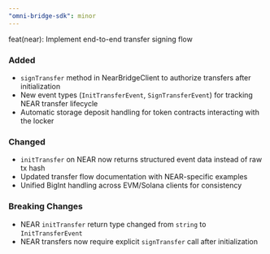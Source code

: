 ```yaml
---
"omni-bridge-sdk": minor
---
```


feat(near): Implement end-to-end transfer signing flow

### Added

- `signTransfer` method in NearBridgeClient to authorize transfers after initialization
- New event types (`InitTransferEvent`, `SignTransferEvent`) for tracking NEAR transfer lifecycle
- Automatic storage deposit handling for token contracts interacting with the locker

### Changed

- `initTransfer` on NEAR now returns structured event data instead of raw tx hash
- Updated transfer flow documentation with NEAR-specific examples
- Unified BigInt handling across EVM/Solana clients for consistency

### Breaking Changes

- NEAR `initTransfer` return type changed from `string` to `InitTransferEvent`
- NEAR transfers now require explicit `signTransfer` call after initialization
